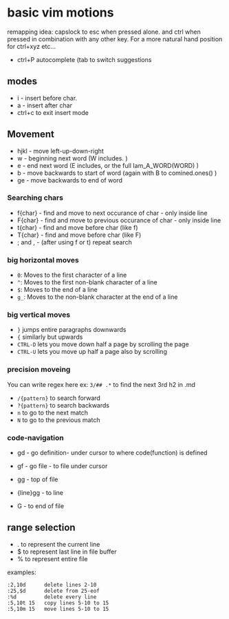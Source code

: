 # basic vim motions

remapping idea: capslock to esc when pressed alone. and ctrl when pressed in combination with any other key. For a more natural hand position for ctrl+xyz etc...

- ctrl+P autocomplete (tab to switch suggestions

## modes
- i - insert before char. 
- a - insert after char
- ctrl+c to exit insert mode




## Movement
- hjkl - move left-up-down-right
- w - beginning next word (W includes. )
- e - end next word (E includes, or the full Iam_A_WORD(WORD) )
- b - move backwards to start of word (again with B to comined.ones() )
- ge - move backwards to end of word

### Searching chars
- f{char} - find and move to next occurance of char - only inside line
- F{char} - find and move to previous occurance of char - only inside line
- t{char} - find and move before char (like f)
- T{char} - find and move before char (like F)
- ; and , - (after using f or t) repeat search

### big horizontal moves
- `0`: Moves to the first character of a line
- `^`: Moves to the first non-blank character of a line
- `$`: Moves to the end of a line
- `g_`: Moves to the non-blank character at the end of a line

### big vertical moves
- `}` jumps entire paragraphs downwards
- `{` similarly but upwards
- `CTRL-D` lets you move down half a page by scrolling the page
- `CTRL-U` lets you move up half a page also by scrolling

### precision moveing
You can write regex here ex: `3/## .*` to find the next 3rd h2 in .md 
- `/{pattern}` to search forward
- `?{pattern}` to search backwards
- `n` to go to the next match
- `N` to go to the previous match

### code-navigation
- gd - go definition- under cursor to where code(function) is defined
- gf - go file - to file under cursor

- gg - top of file
- {line}gg - to line
- G - to end of file

## range selection
- . to represent the current line
- $ to represent last line in file buffer
- % to represent entire file

examples:
```
:2,10d      delete lines 2-10
:25,$d      delete from 25-eof
:%d         delete every line
:5,10t 15   copy lines 5-10 to 15
:5,10m 15   move lines 5-10 to 15
```